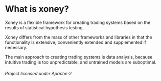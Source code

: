 # What is xoney?

Xoney is a flexible framework for creating trading systems based on the results
of statistical hypothesis testing.

Xoney differs from the mass of other frameworks and libraries in that the 
functionality is extensive, conveniently extended and supplemented if 
necessary.

The main approach to creating trading systems is data analysis, because 
intuitive trading is too unpredictable, and untrained models are suboptimal.

<h6> Project licensed under Apache-2 </h6>
